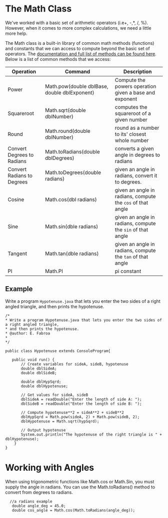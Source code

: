 # The Math Class

We've worked with a basic set of arithmetic operators (i.e+, -,*, /, %).  However, when it comes to more complex calculations, we need a little more help.


The Math class is a built-in library of common math methods (functions) and constants that we can access to compute beyond the basic set of operators.  The [documentation and full list of methods can be found here](https://docs.oracle.com/javase/8/docs/api/java/lang/Math.html).  Below is a list of common methods that we access:

|Operation|Command|Description|
|---|---|---|
|Power|Math.pow(double dblBase, double dblExponent)|Compute the powers operation given a base and exponent|
|Squareroot|Math.sqrt(double dblNumber)|computes the squareroot of a given number|
|Round|Math.round(double dblNumber)|round as a number to its' closest whole number|
|Convert Degrees to Radians|Math.toRadians(double dblDegrees)|converts a given angle in degrees to radians|
|Convert Radians to Degrees|Math.toDegrees(double radians)|given an angle in radians, convert it to degrees.|
|Cosine|Math.cos(dbl radians)|given an angle in radians, compute the `cos` of that angle|
|Sine|Math.sin(dble radians)|given an angle in radians, compute the `sin` of that angle|
|Tangent|Math.tan(dble radians)|given an angle in radians, compute the `tan` of that angle|
|PI|Math.PI|pi constant|

## Example
Write a program `Hypotenuse.java` that lets you enter the two sides of a right angled triangle, and then prints the hypotenuse.


```
/*
* Write a program Hypotenuse.java that lets you enter the two sides of a right angled triangle,
* and then prints the hypotenuse.
* @author: E. Fabroa
*
*/

public class Hypotenuse extends ConsoleProgram{

   public void run() {
       // Create variables for sideA, sideB, hypotenuse
       double dblSideA;
       double dblSideB;

       double dblHypSqrd;
       double dblHypotenuse;

       // Get values for sideA, sideB
       dblSideA = readDouble("Enter the length of side A: ");
       dblSideB = readDouble("Enter the length of side B: ");

       // Compute hypotenuse**2 = sideA**2 + sideB**2
       dblHypSqrd = Math.pow(sideA, 2) + Math.pow(sideB, 2);
       dblHypotenuse = Math.sqrt(hypSqrd);

       // Output hypotenuse
       System.out.println("The hypotenuse of the right triangle is " + dblHypotenuse);
    }
}     
```
# Working with Angles
When using trigonometric functions like Math.cos or Math.Sin, you must supply the angle in radians.  You can use the Math.toRadians() method to convert from degrees to radians.

      //a radians example
       double angle_deg = 45.0;
       double cos_angle = Math.cos(Math.toRadians(angle_deg));







